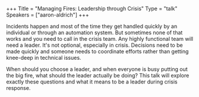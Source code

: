 +++
Title = "Managing Fires: Leadership through Crisis"
Type = "talk"
Speakers = ["aaron-aldrich"]
+++

Incidents happen and most of the time they get handled quickly by an individual or through an automation system. But sometimes none of that works and you need to call in the crisis team. Any highly functional team will need a leader. It's not optional, especially in crisis. Decisions need to be made quickly and someone needs to coordinate efforts rather than getting knee-deep in technical issues.

When should you choose a leader, and when everyone is busy putting out the big fire, what should the leader actually be doing? This talk will explore exactly these questions and what it means to be a leader during crisis response.
